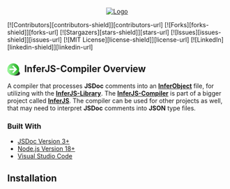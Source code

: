<div id="top"></div>

<!-- PROJECT LOGO -->
<br />
<div align="center">
  <a href="https://github.com/Codevendor/inferjs">
    <img src="https://github.com/Codevendor/inferjs/blob/main/assets/images/inferjs-logo.png?raw=true" alt="Logo" height="183px" width="443px" />
  </a>
</div>

[![Contributors][contributors-shield]][contributors-url]
[![Forks][forks-shield]][forks-url]
[![Stargazers][stars-shield]][stars-url]
[![Issues][issues-shield]][issues-url]
[![MIT License][license-shield]][license-url]
[![LinkedIn][linkedin-shield]][linkedin-url]

## <img height="28" width="29" src="https://github.com/Codevendor/inferjs-compiler/blob/main/assets/images/arrowright.png?raw=true" style="float:left;" />&nbsp;&nbsp;InferJS-Compiler Overview
A compiler that processes **JSDoc** comments into an [**InferObject**]() file, for utilizing with the [**InferJS-Library**](https://github.com/Codevendor/inferjs/tree/main/projects/inferjs-library). The [**InferJS-Compiler**](https://github.com/Codevendor/inferjs/tree/main/projects/inferjs-compiler) is part of a bigger project called [**InferJS**](https://github.com/Codevendor/inferjs/tree/main/projects/inferjs-library). The compiler can be used for other projects as well, that may need to interpret **JSDoc** comments into **JSON** type files.

### Built With
* [JSDoc Version 3+](https://jsdoc.app/)
* [Node.js Version 18+](https://nodejs.org/)
* [Visual Studio Code](https://code.visualstudio.com/)

## Installation
